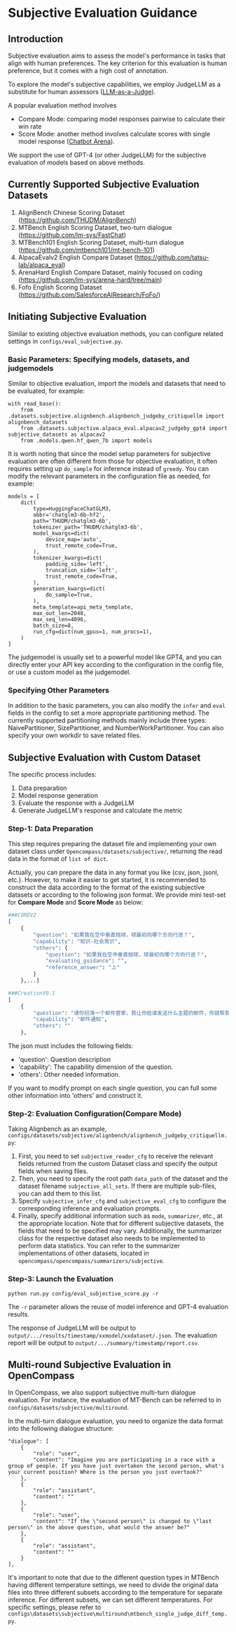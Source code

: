 # Subjective Evaluation Guidance

## Introduction

Subjective evaluation aims to assess the model's performance in tasks that align with human preferences. The key criterion for this evaluation is human preference, but it comes with a high cost of annotation.

To explore the model's subjective capabilities, we employ JudgeLLM as a substitute for human assessors ([LLM-as-a-Judge](https://arxiv.org/abs/2306.05685)).

A popular evaluation method involves

- Compare Mode: comparing model responses pairwise to calculate their win rate
- Score Mode: another method involves calculate scores with single model response ([Chatbot Arena](https://chat.lmsys.org/)).

We support the use of GPT-4 (or other JudgeLLM) for the subjective evaluation of models based on above methods.

## Currently Supported Subjective Evaluation Datasets

1. AlignBench Chinese Scoring Dataset (https://github.com/THUDM/AlignBench)
2. MTBench English Scoring Dataset, two-turn dialogue (https://github.com/lm-sys/FastChat)
3. MTBench101 English Scoring Dataset, multi-turn dialogue (https://github.com/mtbench101/mt-bench-101)
4. AlpacaEvalv2 English Compare Dataset (https://github.com/tatsu-lab/alpaca_eval)
5. ArenaHard English Compare Dataset, mainly focused on coding (https://github.com/lm-sys/arena-hard/tree/main)
6. Fofo English Scoring Dataset (https://github.com/SalesforceAIResearch/FoFo/)

## Initiating Subjective Evaluation

Similar to existing objective evaluation methods, you can configure related settings in `configs/eval_subjective.py`.

### Basic Parameters: Specifying models, datasets, and judgemodels

Similar to objective evaluation, import the models and datasets that need to be evaluated, for example:

```
with read_base():
    from .datasets.subjective.alignbench.alignbench_judgeby_critiquellm import alignbench_datasets
    from .datasets.subjective.alpaca_eval.alpacav2_judgeby_gpt4 import subjective_datasets as alpacav2
    from .models.qwen.hf_qwen_7b import models
```

It is worth noting that since the model setup parameters for subjective evaluation are often different from those for objective evaluation, it often requires setting up `do_sample` for inference instead of `greedy`. You can modify the relevant parameters in the configuration file as needed, for example:

```
models = [
    dict(
        type=HuggingFaceChatGLM3,
        abbr='chatglm3-6b-hf2',
        path='THUDM/chatglm3-6b',
        tokenizer_path='THUDM/chatglm3-6b',
        model_kwargs=dict(
            device_map='auto',
            trust_remote_code=True,
        ),
        tokenizer_kwargs=dict(
            padding_side='left',
            truncation_side='left',
            trust_remote_code=True,
        ),
        generation_kwargs=dict(
            do_sample=True,
        ),
        meta_template=api_meta_template,
        max_out_len=2048,
        max_seq_len=4096,
        batch_size=8,
        run_cfg=dict(num_gpus=1, num_procs=1),
    )
]
```

The judgemodel is usually set to a powerful model like GPT4, and you can directly enter your API key according to the configuration in the config file, or use a custom model as the judgemodel.

### Specifying Other Parameters

In addition to the basic parameters, you can also modify the `infer` and `eval` fields in the config to set a more appropriate partitioning method. The currently supported partitioning methods mainly include three types: NaivePartitioner, SizePartitioner, and NumberWorkPartitioner. You can also specify your own workdir to save related files.

## Subjective Evaluation with Custom Dataset

The specific process includes:

1. Data preparation
2. Model response generation
3. Evaluate the response with a JudgeLLM
4. Generate JudgeLLM's response and calculate the metric

### Step-1: Data Preparation

This step requires preparing the dataset file and implementing your own dataset class under `Opencompass/datasets/subjective/`, returning the read data in the format of `list of dict`.

Actually, you can prepare the data in any format you like (csv, json, jsonl, etc.). However, to make it easier to get started, it is recommended to construct the data according to the format of the existing subjective datasets or according to the following json format.
We provide mini test-set for **Compare Mode** and **Score Mode** as below:

```python
###COREV2
[
    {
        "question": "如果我在空中垂直抛球，球最初向哪个方向行进？",
        "capability": "知识-社会常识",
        "others": {
            "question": "如果我在空中垂直抛球，球最初向哪个方向行进？",
            "evaluating_guidance": "",
            "reference_answer": "上"
        }
    },...]

###CreationV0.1
[
    {
        "question": "请你扮演一个邮件管家，我让你给谁发送什么主题的邮件，你就帮我扩充好邮件正文，并打印在聊天框里。你需要根据我提供的邮件收件人以及邮件主题，来斟酌用词，并使用合适的敬语。现在请给导师发送邮件，询问他是否可以下周三下午15:00进行科研同步会，大约200字。",
        "capability": "邮件通知",
        "others": ""
    },
```

The json must includes the following fields:

- 'question': Question description
- 'capability': The capability dimension of the question.
- 'others': Other needed information.

If you want to modify prompt on each single question, you can full some other information into 'others' and construct it.

### Step-2: Evaluation Configuration(Compare Mode)

Taking Alignbench as an example, `configs/datasets/subjective/alignbench/alignbench_judgeby_critiquellm.py`:

1. First, you need to set `subjective_reader_cfg` to receive the relevant fields returned from the custom Dataset class and specify the output fields when saving files.
2. Then, you need to specify the root path `data_path` of the dataset and the dataset filename `subjective_all_sets`. If there are multiple sub-files, you can add them to this list.
3. Specify `subjective_infer_cfg` and `subjective_eval_cfg` to configure the corresponding inference and evaluation prompts.
4. Finally, specify additional information such as `mode`, `summarizer`, etc., at the appropriate location. Note that for different subjective datasets, the fields that need to be specified may vary. Additionally, the summarizer class for the respective dataset also needs to be implemented to perform data statistics. You can refer to the summarizer implementations of other datasets, located in `opencompass/opencompass/summarizers/subjective`.

### Step-3: Launch the Evaluation

```shell
python run.py config/eval_subjective_score.py -r
```

The `-r` parameter allows the reuse of model inference and GPT-4 evaluation results.

The response of JudgeLLM will be output to `output/.../results/timestamp/xxmodel/xxdataset/.json`.
The evaluation report will be output to `output/.../summary/timestamp/report.csv`.

## Multi-round Subjective Evaluation in OpenCompass

In OpenCompass, we also support subjective multi-turn dialogue evaluation. For instance, the evaluation of MT-Bench can be referred to in `configs/datasets/subjective/multiround`.

In the multi-turn dialogue evaluation, you need to organize the data format into the following dialogue structure:

```
"dialogue": [
    {
        "role": "user",
        "content": "Imagine you are participating in a race with a group of people. If you have just overtaken the second person, what's your current position? Where is the person you just overtook?"
    },
    {
        "role": "assistant",
        "content": ""
    },
    {
        "role": "user",
        "content": "If the \"second person\" is changed to \"last person\" in the above question, what would the answer be?"
    },
    {
        "role": "assistant",
        "content": ""
    }
],
```

It's important to note that due to the different question types in MTBench having different temperature settings, we need to divide the original data files into three different subsets according to the temperature for separate inference. For different subsets, we can set different temperatures. For specific settings, please refer to `configs\datasets\subjective\multiround\mtbench_single_judge_diff_temp.py`.

